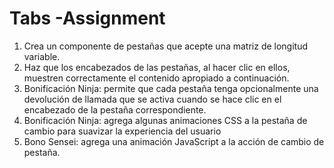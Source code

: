 # Tabs -Assignment

1. Crea un componente de pestañas que acepte una matriz de longitud variable.
2. Haz que los encabezados de las pestañas, al hacer clic en ellos, muestren correctamente el contenido apropiado a continuación.
3. Bonificación Ninja: permite que cada pestaña tenga opcionalmente una devolución de llamada que se activa cuando se hace clic en el encabezado de la pestaña correspondiente.
4. Bonificación Ninja: agrega algunas animaciones CSS a la pestaña de cambio para suavizar la experiencia del usuario
5. Bono Sensei: agrega una animación JavaScript a la acción de cambio de pestaña.